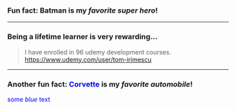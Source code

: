### Fun fact: **Batman** is my *favorite super hero*!
---
### Being a lifetime learner is very rewarding...
> I have enrolled in 96 udemy development courses.
https://www.udemy.com/user/tom-irimescu
---
### Another fun fact: <span style="color:blue">**Corvette**</span> is my *favorite automobile*!
<span style="color:blue">some *blue* text</span>

